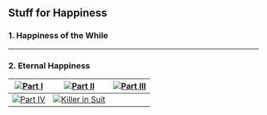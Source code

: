 Stuff for Happiness
--------
### 1. Happiness of the While

* * *

### 2. Eternal Happiness

|[![Part I](https://user-images.githubusercontent.com/27868570/67157195-2adf5980-f329-11e9-9287-ecc07939c09f.png)](https://music.163.com/#/video?id=559F6EDF7D99324CDA8BE50C6F11D070)|[![Part II](https://user-images.githubusercontent.com/27868570/67157181-fb305180-f328-11e9-8ab5-e1a74eeed740.png)](https://music.163.com/#/video?id=A64BA632979D3E53314C676A4D0C02A4)|[![Part III](https://user-images.githubusercontent.com/27868570/67157166-bdcbc400-f328-11e9-84dc-f9e8fd4147ac.png)](https://music.163.com/#/video?id=9BDF2EDC3C5DC7CB8202522EC107A6E1)|
|------------------------------|------------------------------|------------------------------|
|[![Part IV](https://user-images.githubusercontent.com/27868570/67156613-2fa00f80-f321-11e9-988f-644873addc0c.png)](https://music.163.com/#/video?id=B51D6C7D5A6DFC993FC29E1E871E0635)|[![Killer in Suit](https://user-images.githubusercontent.com/27868570/68067797-c1117780-fd4c-11e9-8ac2-d7fcbae1961e.png)](https://music.163.com/#/video?id=CC1DD5DDC77495C4AE2545D0CD4BF2B0)|                              |
